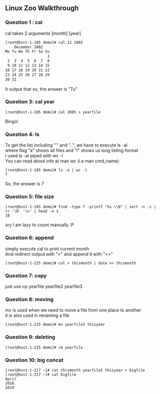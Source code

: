 ## Linux Zoo Walkthrough

### Question 1 : cal
cal takes 2 arguments [month] [year]

```bash
[root@host-1-185 demo]# cal 12 2002
    December 2002
Mo Tu We Th Fr Sa Su
                   1
 2  3  4  5  6  7  8
 9 10 11 12 13 14 15
16 17 18 19 20 21 22
23 24 25 26 27 28 29
30 31
```

It output that so, the answer is "Tu"

### Question 3: cal year
```
[root@host-1-185 demo]# cal 2005 > yearfile
```
Bingo!

### Question 4: ls
To get the list including "." and "..", we have to execute ls -al<br/>
where flag "a" shows all files and  "l" shows us long listing format<br/>
I used ls -al piped with wc -l</br>
You can read about info at man wc (i.e man cmd_name)
```
[root@host-1-185 demo]# ls -a | wc -l
7
```
So, the answer is 7

### Question 5: file size
```
[root@host-1-185 demo]# find -type f -printf "%s \\0" | sort -n -z | tr '\0' '\n' | head -n 1
18
```
sry I am lazy to count manually :P

### Question 6: append
simply execute cal to print current month<br/>
And redirect output with ">" and append it with ">>"

```
[root@host-1-225 demo]# cal > thismonth | date >> thismonth
```

### Question 7: copy
just use cp yearfile yearfile2 yearfile3

### Question 8: moving
mv is used when we need to move a file from one place to another<br/>
it is also used in renaming a file
```
[root@host-1-225 demo]# mv yearfile3 thisyear
```

### Question 9: deleting
```
[root@host-1-225 demo]# rm yearfile
```

### Question 10: big concat
```
[root@host-1-217 ~]# cat thismonth yearfile2 thisyear > bigfile
[root@host-1-217 ~]# cat bigfile
April
2018
2019
```
